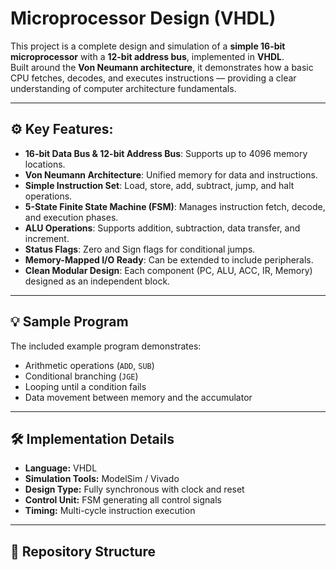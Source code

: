# Microprocessor Design (VHDL)

This project is a complete design and simulation of a **simple 16-bit microprocessor** with a **12-bit address bus**, implemented in **VHDL**.  
Built around the **Von Neumann architecture**, it demonstrates how a basic CPU fetches, decodes, and executes instructions — providing a clear understanding of computer architecture fundamentals.

---

## ⚙️ Key Features:

- **16-bit Data Bus & 12-bit Address Bus**: Supports up to 4096 memory locations.  
- **Von Neumann Architecture**: Unified memory for data and instructions.  
- **Simple Instruction Set**: Load, store, add, subtract, jump, and halt operations.  
- **5-State Finite State Machine (FSM)**: Manages instruction fetch, decode, and execution phases.  
- **ALU Operations**: Supports addition, subtraction, data transfer, and increment.  
- **Status Flags**: Zero and Sign flags for conditional jumps.  
- **Memory-Mapped I/O Ready**: Can be extended to include peripherals.  
- **Clean Modular Design**: Each component (PC, ALU, ACC, IR, Memory) designed as an independent block.  

---

## 💡 Sample Program

The included example program demonstrates:
- Arithmetic operations (`ADD`, `SUB`)  
- Conditional branching (`JGE`)  
- Looping until a condition fails  
- Data movement between memory and the accumulator  

---

## 🛠 Implementation Details

- **Language:** VHDL  
- **Simulation Tools:** ModelSim / Vivado  
- **Design Type:** Fully synchronous with clock and reset  
- **Control Unit:** FSM generating all control signals  
- **Timing:** Multi-cycle instruction execution  

---

## 📁 Repository Structure

